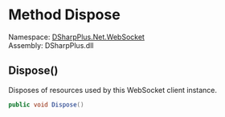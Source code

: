 # Method Dispose

Namespace: [DSharpPlus.Net.WebSocket](DSharpPlus.Net.WebSocket.md)  
Assembly: DSharpPlus.dll

## <a id="DSharpPlus_Net_WebSocket_WebSocketClient_Dispose"></a>Dispose\(\)

Disposes of resources used by this WebSocket client instance.

```csharp
public void Dispose()
```

